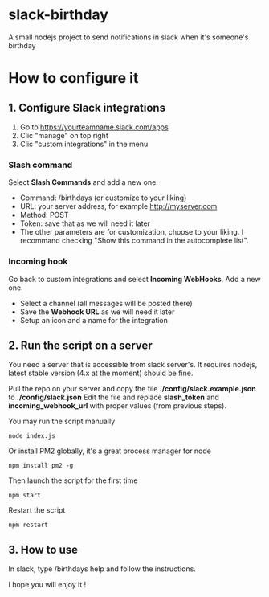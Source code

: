 # slack-birthday
A small nodejs project to send notifications in slack when it's someone's birthday

# How to configure it
## 1. Configure Slack integrations
1. Go to https://yourteamname.slack.com/apps
2. Clic "manage" on top right
3. Clic "custom integrations" in the menu

### Slash command
Select **Slash Commands** and add a new one.

* Command: /birthdays (or customize to your liking)
* URL: your server address, for example http://myserver.com
* Method: POST
* Token: save that as we will need it later
* The other parameters are for customization, choose to your liking. I recommand checking "Show this command in the autocomplete list".

### Incoming hook
Go back to custom integrations and select **Incoming WebHooks**. Add a new one.

* Select a channel (all messages will be posted there)
* Save the **Webhook URL** as we will need it later
* Setup an icon and a name for the integration

## 2. Run the script on a server
You need a server that is accessible from slack server's. It requires nodejs, latest stable version (4.x at the moment) should be fine.

Pull the repo on your server and copy the file **./config/slack.example.json** to **./config/slack.json**
Edit the file and replace **slash_token** and **incoming_webhook_url** with proper values (from previous steps).

You may run the script manually

    node index.js

Or install PM2 globally, it's a great process manager for node

    npm install pm2 -g

Then launch the script for the first time

    npm start

Restart the script

    npm restart

## 3. How to use
In slack, type /birthdays help and follow the instructions.

I hope you will enjoy it !

